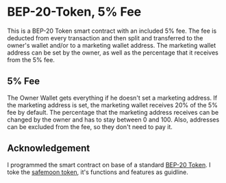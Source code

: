 # BEP-20-Token, 5% Fee
This is a BEP-20 Token smart contract with an included 5% fee. The fee is deducted from every transaction and then split and transferred to the owner's wallet and/or to a marketing wallet address. The marketing wallet address can be set by the owner, as well as the percentage that it receives from the 5% fee.

## 5% Fee
The Owner Wallet gets everything if he doesn't set a marketing address. If the marketing address is set, the marketing wallet receives 20% of the 5% fee by default. The percentage that the marketing address receives can be changed by the owner and has to stay between 0 and 100.
Also, addresses can be excluded from the fee, so they don't need to pay it.

## Acknowledgement
I programmed the smart contract on base of a standard [BEP-20 Token]("https://docs.binance.org/smart-chain/developer/issue-BEP20.html").
I toke the [safemoon token](https://github.com/safemoonprotocol/Safemoon.sol), it's functions and features as guidline.
